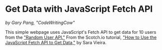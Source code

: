 # Get Data with JavaScript Fetch API
_by Gary Pang, "CodeWritingCow"_

This simple webpage uses JavaScript's Fetch API to get data for 10 users from the ["Random User API."](https://randomuser.me/) From the Scotch.io tutorial, ["How to Use the JavaScript Fetch API to Get Data,"](https://scotch.io/tutorials/how-to-use-the-javascript-fetch-api-to-get-data) by Sara Vieira.